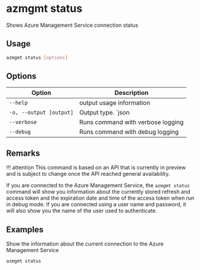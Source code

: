 # azmgmt status

Shows Azure Management Service connection status

## Usage

```sh
azmgmt status [options]
```

## Options

Option|Description
------|-----------
`--help`|output usage information
`-o, --output [output]`|Output type. `json|text`. Default `text`
`--verbose`|Runs command with verbose logging
`--debug`|Runs command with debug logging

## Remarks

!!! attention
    This command is based on an API that is currently in preview and is subject to change once the API reached general availability.

If you are connected to the Azure Management Service, the `azmgmt status` command will show you information about the currently stored refresh and access token and the expiration date and time of the access token when run in debug mode. If you are connected using a user name and password, it will also show you the name of the user used to authenticate.

## Examples

Show the information about the current connection to the Azure Management Service

```sh
azmgmt status
```